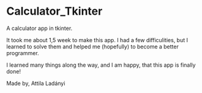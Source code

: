 # Calculator_Tkinter
A calculator app in tkinter. 

It took me about 1,5 week to make this app. I had a few difficulities, but I learned to solve them and helped me (hopefully) to become a better programmer.

I learned many things along the way, and I am happy, that this app is finally done!

Made by,
Attila Ladányi
